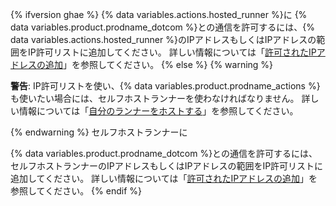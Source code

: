 {% ifversion ghae %}
{% data variables.actions.hosted_runner %}に
{% data variables.product.prodname_dotcom %}との通信を許可するには、{% data variables.actions.hosted_runner %}のIPアドレスもしくはIPアドレスの範囲をIP許可リストに追加してください。 詳しい情報については「[許可されたIPアドレスの追加](#adding-an-allowed-ip-address)」を参照してください。
{% else %}
{% warning %}

**警告**: IP許可リストを使い、{% data variables.product.prodname_actions %}も使いたい場合には、セルフホストランナーを使わなければなりません。 詳しい情報については「[自分のランナーをホストする](/actions/automating-your-workflow-with-github-actions/about-self-hosted-runners)」を参照してください。

{% endwarning %}
セルフホストランナーに

{% data variables.product.prodname_dotcom %}との通信を許可するには、セルフホストランナーのIPアドレスもしくはIPアドレスの範囲をIP許可リストに追加してください。 詳しい情報については「[許可されたIPアドレスの追加](#adding-an-allowed-ip-address)」を参照してください。
{% endif %}
